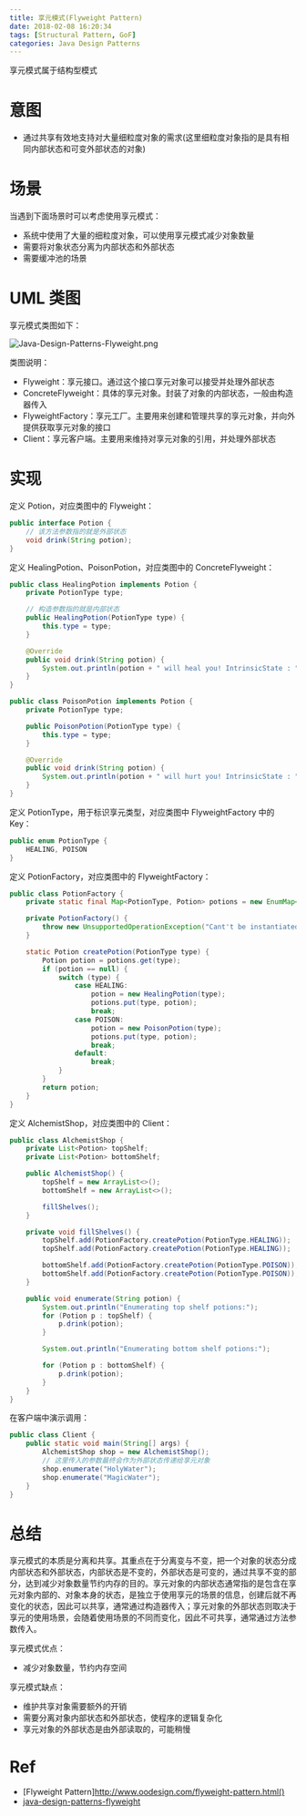 ```yaml
---
title: 享元模式(Flyweight Pattern)
date: 2018-02-08 16:20:34
tags: [Structural Pattern, GoF]
categories: Java Design Patterns
---
```


享元模式属于结构型模式

<!-- more -->

# 意图

* 通过共享有效地支持对大量细粒度对象的需求(这里细粒度对象指的是具有相同内部状态和可变外部状态的对象)

# 场景

当遇到下面场景时可以考虑使用享元模式：

* 系统中使用了大量的细粒度对象，可以使用享元模式减少对象数量
* 需要将对象状态分离为内部状态和外部状态
* 需要缓冲池的场景

# UML 类图

享元模式类图如下：

![Java-Design-Patterns-Flyweight.png](http://otg3f8t90.bkt.clouddn.com/2018/2/8/Java-Design-Patterns-Flyweight.png)

类图说明：

* Flyweight：享元接口。通过这个接口享元对象可以接受并处理外部状态
* ConcreteFlyweight：具体的享元对象。封装了对象的内部状态，一般由构造器传入
* FlyweightFactory：享元工厂。主要用来创建和管理共享的享元对象，并向外提供获取享元对象的接口
* Client：享元客户端。主要用来维持对享元对象的引用，并处理外部状态

# 实现

定义 Potion，对应类图中的 Flyweight：

```java
public interface Potion {
    // 该方法参数指的就是外部状态
    void drink(String potion);
}
```

定义 HealingPotion、PoisonPotion，对应类图中的 ConcreteFlyweight：

```java
public class HealingPotion implements Potion {
    private PotionType type;

    // 构造参数指的就是内部状态
    public HealingPotion(PotionType type) {
        this.type = type;
    }

    @Override
    public void drink(String potion) {
        System.out.println(potion + " will heal you! IntrinsicState : " + type.name().toLowerCase() + " HashCode = " + hashCode());
    }
}
```

```java
public class PoisonPotion implements Potion {
    private PotionType type;

    public PoisonPotion(PotionType type) {
        this.type = type;
    }

    @Override
    public void drink(String potion) {
        System.out.println(potion + " will hurt you! IntrinsicState : " + type.name().toLowerCase() + " HashCode = " + hashCode());
    }
}
```

定义 PotionType，用于标识享元类型，对应类图中 FlyweightFactory 中的 Key：

```java
public enum PotionType {
    HEALING, POISON
}
```

定义 PotionFactory，对应类图中的 FlyweightFactory：

```java
public class PotionFactory {
    private static final Map<PotionType, Potion> potions = new EnumMap<>(PotionType.class);

    private PotionFactory() {
        throw new UnsupportedOperationException("Cant't be instantiated!");
    }

    static Potion createPotion(PotionType type) {
        Potion potion = potions.get(type);
        if (potion == null) {
            switch (type) {
                case HEALING:
                    potion = new HealingPotion(type);
                    potions.put(type, potion);
                    break;
                case POISON:
                    potion = new PoisonPotion(type);
                    potions.put(type, potion);
                    break;
                default:
                    break;
            }
        }
        return potion;
    }
}
```

定义 AlchemistShop，对应类图中的 Client：

```java
public class AlchemistShop {
    private List<Potion> topShelf;
    private List<Potion> bottomShelf;

    public AlchemistShop() {
        topShelf = new ArrayList<>();
        bottomShelf = new ArrayList<>();

        fillShelves();
    }

    private void fillShelves() {
        topShelf.add(PotionFactory.createPotion(PotionType.HEALING));
        topShelf.add(PotionFactory.createPotion(PotionType.HEALING));

        bottomShelf.add(PotionFactory.createPotion(PotionType.POISON));
        bottomShelf.add(PotionFactory.createPotion(PotionType.POISON));
    }

    public void enumerate(String potion) {
        System.out.println("Enumerating top shelf potions:");
        for (Potion p : topShelf) {
            p.drink(potion);
        }

        System.out.println("Enumerating bottom shelf potions:");

        for (Potion p : bottomShelf) {
            p.drink(potion);
        }
    }
}
```

在客户端中演示调用：

```java
public class Client {
    public static void main(String[] args) {
        AlchemistShop shop = new AlchemistShop();
        // 这里传入的参数最终会作为外部状态传递给享元对象
        shop.enumerate("HolyWater");
        shop.enumerate("MagicWater");
    }
}
```

# 总结

享元模式的本质是分离和共享。其重点在于分离变与不变，把一个对象的状态分成内部状态和外部状态，内部状态是不变的，外部状态是可变的，通过共享不变的部分，达到减少对象数量节约内存的目的。享元对象的内部状态通常指的是包含在享元对象内部的、对象本身的状态，是独立于使用享元的场景的信息，创建后就不再变化的状态，因此可以共享，通常通过构造器传入；享元对象的外部状态则取决于享元的使用场景，会随着使用场景的不同而变化，因此不可共享，通常通过方法参数传入。

享元模式优点：

* 减少对象数量，节约内存空间

享元模式缺点：

* 维护共享对象需要额外的开销
* 需要分离对象内部状态和外部状态，使程序的逻辑复杂化
* 享元对象的外部状态是由外部读取的，可能稍慢

# Ref

* [Flyweight Pattern]http://www.oodesign.com/flyweight-pattern.html()
* [java-design-patterns-flyweight](https://github.com/iluwatar/java-design-patterns/blob/master/flyweight/README.md)